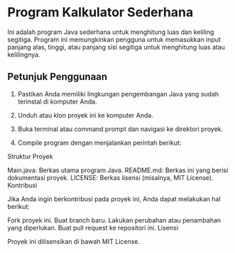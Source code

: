 # Program Kalkulator Sederhana

Ini adalah program Java sederhana untuk menghitung luas dan keliling segitiga. Program ini memungkinkan pengguna untuk memasukkan input panjang alas, tinggi, atau panjang sisi segitiga untuk menghitung luas atau kelilingnya.

## Petunjuk Penggunaan

1. Pastikan Anda memiliki lingkungan pengembangan Java yang sudah terinstal di komputer Anda.

2. Unduh atau klon proyek ini ke komputer Anda.

3. Buka terminal atau command prompt dan navigasi ke direktori proyek.

4. Compile program dengan menjalankan perintah berikut:
   
Struktur Proyek

Main.java: Berkas utama program Java.
README.md: Berkas ini yang berisi dokumentasi proyek.
LICENSE: Berkas lisensi (misalnya, MIT License).
Kontribusi

Jika Anda ingin berkontribusi pada proyek ini, Anda dapat melakukan hal berikut:

Fork proyek ini.
Buat branch baru.
Lakukan perubahan atau penambahan yang diperlukan.
Buat pull request ke repositori ini.
Lisensi

Proyek ini dilisensikan di bawah MIT License.

